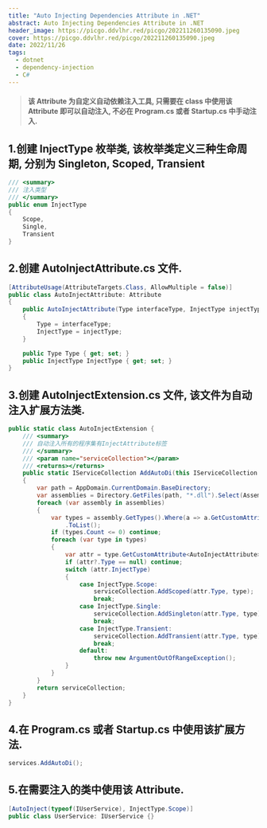 ```yaml
---
title: "Auto Injecting Dependencies Attribute in .NET"
abstract: Auto Injecting Dependencies Attribute in .NET
header_image: https://picgo.ddvlhr.red/picgo/202211260135090.jpeg
cover: https://picgo.ddvlhr.red/picgo/202211260135090.jpeg
date: 2022/11/26
tags:
  - dotnet
  - dependency-injection
  - C#
---
```

> #### 该 Attribute 为自定义自动依赖注入工具, 只需要在 class 中使用该 Attribute 即可以自动注入, 不必在 Program.cs 或者 Startup.cs 中手动注入. 
## 1.创建 InjectType 枚举类, 该枚举类定义三种生命周期, 分别为 Singleton, Scoped, Transient
``` csharp
/// <summary>
/// 注入类型
/// </summary>
public enum InjectType
{
    Scope,
    Single,
    Transient
}
```
## 2.创建 AutoInjectAttribute.cs 文件.
``` csharp
[AttributeUsage(AttributeTargets.Class, AllowMultiple = false)]
public class AutoInjectAttribute: Attribute
{
    public AutoInjectAttribute(Type interfaceType, InjectType injectType)
    {
        Type = interfaceType;
        InjectType = injectType;
    }

    public Type Type { get; set; }
    public InjectType InjectType { get; set; }
}
```
## 3.创建 AutoInjectExtension.cs 文件, 该文件为自动注入扩展方法类.
``` csharp
public static class AutoInjectExtension {
    /// <summary>
    /// 自动注入所有的程序集有InjectAttribute标签
    /// </summary>
    /// <param name="serviceCollection"></param>
    /// <returns></returns>
    public static IServiceCollection AddAutoDi(this IServiceCollection serviceCollection)
    {
        var path = AppDomain.CurrentDomain.BaseDirectory;
        var assemblies = Directory.GetFiles(path, "*.dll").Select(Assembly.LoadFrom).ToList();
        foreach (var assembly in assemblies)
        {
            var types = assembly.GetTypes().Where(a => a.GetCustomAttribute<AutoInjectAttribute>() != null)
                .ToList();
            if (types.Count <= 0) continue;
            foreach (var type in types)
            {
                var attr = type.GetCustomAttribute<AutoInjectAttribute>();
                if (attr?.Type == null) continue;
                switch (attr.InjectType)
                {
                    case InjectType.Scope:
                        serviceCollection.AddScoped(attr.Type, type);
                        break;
                    case InjectType.Single:
                        serviceCollection.AddSingleton(attr.Type, type);
                        break;
                    case InjectType.Transient:
                        serviceCollection.AddTransient(attr.Type, type);
                        break;
                    default:
                        throw new ArgumentOutOfRangeException();
                }
            }
        }
        return serviceCollection;
    }
}
```
## 4.在 Program.cs 或者 Startup.cs 中使用该扩展方法.
``` csharp
services.AddAutoDi();
```
## 5.在需要注入的类中使用该 Attribute.
``` csharp
[AutoInject(typeof(IUserService), InjectType.Scope)]
public class UserService: IUserService {}
```